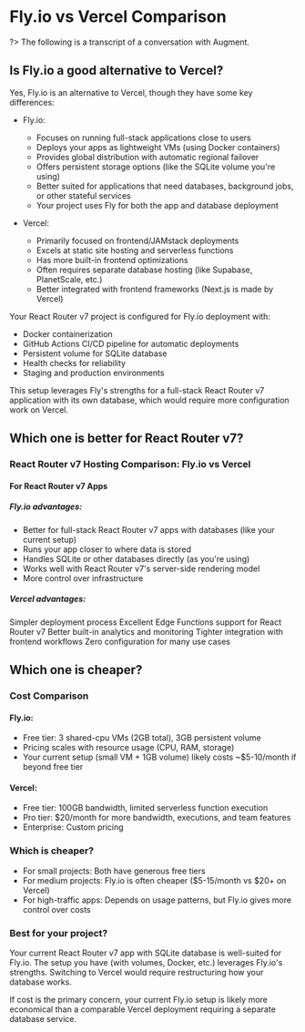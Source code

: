 # Fly.io vs Vercel Comparison

?> The following is a transcript of a conversation with Augment.

## Is Fly.io a good alternative to Vercel?

Yes, Fly.io is an alternative to Vercel, though they have some key differences:

- Fly.io:

   - Focuses on running full-stack applications close to users
   - Deploys your apps as lightweight VMs (using Docker containers)
   - Provides global distribution with automatic regional failover
   - Offers persistent storage options (like the SQLite volume you're using)
   - Better suited for applications that need databases, background jobs, or other stateful services
   - Your project uses Fly for both the app and database deployment

- Vercel:
   - Primarily focused on frontend/JAMstack deployments
   - Excels at static site hosting and serverless functions
   - Has more built-in frontend optimizations
   - Often requires separate database hosting (like Supabase, PlanetScale, etc.)
   - Better integrated with frontend frameworks (Next.js is made by Vercel)

Your React Router v7 project is configured for Fly.io deployment with:

- Docker containerization
- GitHub Actions CI/CD pipeline for automatic deployments
- Persistent volume for SQLite database
- Health checks for reliability
- Staging and production environments

This setup leverages Fly's strengths for a full-stack React Router v7 application with its own database, which would require more configuration work on Vercel.

## Which one is better for React Router v7?

### React Router v7 Hosting Comparison: Fly.io vs Vercel

#### For React Router v7 Apps

##### Fly.io advantages:

- Better for full-stack React Router v7 apps with databases (like your current setup)
- Runs your app closer to where data is stored
- Handles SQLite or other databases directly (as you're using)
- Works well with React Router v7's server-side rendering model
- More control over infrastructure

##### Vercel advantages:

Simpler deployment process
Excellent Edge Functions support for React Router v7
Better built-in analytics and monitoring
Tighter integration with frontend workflows
Zero configuration for many use cases

## Which one is cheaper?

### Cost Comparison

#### Fly.io:

- Free tier: 3 shared-cpu VMs (2GB total), 3GB persistent volume
- Pricing scales with resource usage (CPU, RAM, storage)
- Your current setup (small VM + 1GB volume) likely costs ~$5-10/month if beyond free tier

#### Vercel:

- Free tier: 100GB bandwidth, limited serverless function execution
- Pro tier: $20/month for more bandwidth, executions, and team features
- Enterprise: Custom pricing

### Which is cheaper?

- For small projects: Both have generous free tiers
- For medium projects: Fly.io is often cheaper ($5-15/month vs $20+ on Vercel)
- For high-traffic apps: Depends on usage patterns, but Fly.io gives more control over costs

### Best for your project?

Your current React Router v7 app with SQLite database is well-suited for Fly.io. The setup you have (with volumes, Docker, etc.) leverages Fly.io's strengths. Switching to Vercel would require restructuring how your database works.

If cost is the primary concern, your current Fly.io setup is likely more economical than a comparable Vercel deployment requiring a separate database service.
